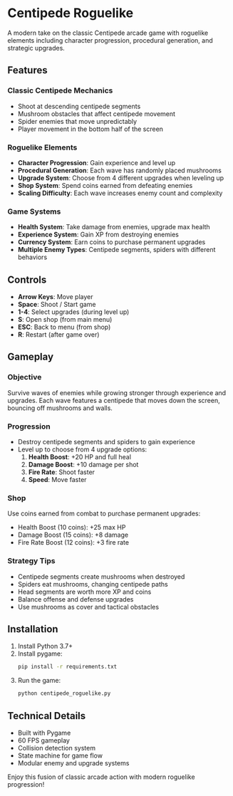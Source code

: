 # Centipede Roguelike

A modern take on the classic Centipede arcade game with roguelike elements including character progression, procedural generation, and strategic upgrades.

## Features

### Classic Centipede Mechanics
- Shoot at descending centipede segments
- Mushroom obstacles that affect centipede movement
- Spider enemies that move unpredictably
- Player movement in the bottom half of the screen

### Roguelike Elements
- **Character Progression**: Gain experience and level up
- **Procedural Generation**: Each wave has randomly placed mushrooms
- **Upgrade System**: Choose from 4 different upgrades when leveling up
- **Shop System**: Spend coins earned from defeating enemies
- **Scaling Difficulty**: Each wave increases enemy count and complexity

### Game Systems
- **Health System**: Take damage from enemies, upgrade max health
- **Experience System**: Gain XP from destroying enemies
- **Currency System**: Earn coins to purchase permanent upgrades
- **Multiple Enemy Types**: Centipede segments, spiders with different behaviors

## Controls

- **Arrow Keys**: Move player
- **Space**: Shoot / Start game
- **1-4**: Select upgrades (during level up)
- **S**: Open shop (from main menu)
- **ESC**: Back to menu (from shop)
- **R**: Restart (after game over)

## Gameplay

### Objective
Survive waves of enemies while growing stronger through experience and upgrades. Each wave features a centipede that moves down the screen, bouncing off mushrooms and walls.

### Progression
- Destroy centipede segments and spiders to gain experience
- Level up to choose from 4 upgrade options:
  1. **Health Boost**: +20 HP and full heal
  2. **Damage Boost**: +10 damage per shot
  3. **Fire Rate**: Shoot faster
  4. **Speed**: Move faster

### Shop
Use coins earned from combat to purchase permanent upgrades:
- Health Boost (10 coins): +25 max HP
- Damage Boost (15 coins): +8 damage
- Fire Rate Boost (12 coins): +3 fire rate

### Strategy Tips
- Centipede segments create mushrooms when destroyed
- Spiders eat mushrooms, changing centipede paths
- Head segments are worth more XP and coins
- Balance offense and defense upgrades
- Use mushrooms as cover and tactical obstacles

## Installation

1. Install Python 3.7+
2. Install pygame:
   ```bash
   pip install -r requirements.txt
   ```
3. Run the game:
   ```bash
   python centipede_roguelike.py
   ```

## Technical Details

- Built with Pygame
- 60 FPS gameplay
- Collision detection system
- State machine for game flow
- Modular enemy and upgrade systems

Enjoy this fusion of classic arcade action with modern roguelike progression!
